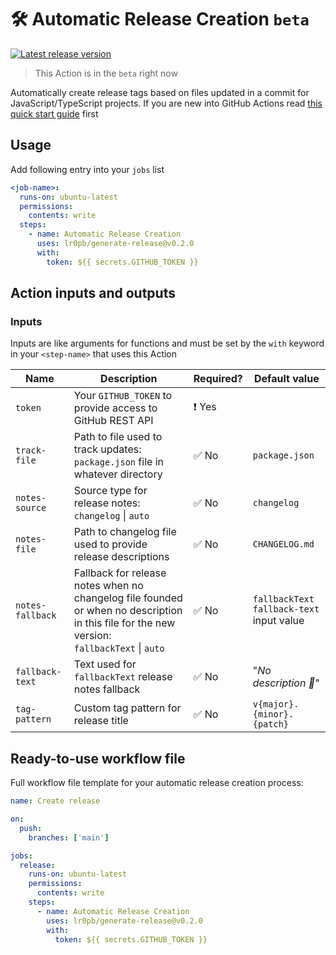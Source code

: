 # 🛠️ Automatic Release Creation `beta`
[![Latest release version](https://img.shields.io/github/v/release/lr0pb/generate-release?color=g&label=Version&logo=github)](https://github.com/lr0pb/generate-release/releases)

> This Action is in the `beta` right now

Automatically create release tags based on files updated in a commit for JavaScript/TypeScript projects.
If you are new into GitHub Actions read [this quick start guide](https://docs.github.com/en/actions/quickstart) first

## Usage

Add following entry into your `jobs` list
```yaml
<job-name>:
  runs-on: ubuntu-latest
  permissions:
    contents: write
  steps:
    - name: Automatic Release Creation
      uses: lr0pb/generate-release@v0.2.0
      with:
        token: ${{ secrets.GITHUB_TOKEN }}
```

## Action inputs and outputs
### Inputs
Inputs are like arguments for functions and must be set by the `with` keyword in your `<step-name>` that uses this Action

| Name | Description | Required? | Default value |
| --- | --- | --- | --- |
| `token` | Your `GITHUB_TOKEN` to provide access to GitHub REST API | ❗ Yes |
| `track-file` | Path to file used to track updates:<br />`package.json` file in whatever directory | ✅ No | `package.json` |
| `notes-source` | Source type for release notes:<br />`changelog` \| `auto` | ✅ No | `changelog` |
| `notes-file` | Path to changelog file used to provide release descriptions | ✅ No | `CHANGELOG.md` |
| `notes-fallback` | Fallback for release notes when no changelog file founded or when no description in this file for the new version:<br />`fallbackText` \| `auto` | ✅ No | `fallbackText`<br />`fallback-text` input value |
| `fallback-text` | Text used for `fallbackText` release notes fallback | ✅ No | "*No description 💭*" |
| `tag-pattern` | Custom tag pattern for release title | ✅ No | `v{major}.{minor}.{patch}` |

## Ready-to-use workflow file
Full workflow file template for your automatic release creation process:
```yaml
name: Create release

on:
  push:
    branches: ['main']

jobs:
  release:
    runs-on: ubuntu-latest
    permissions:
      contents: write
    steps:
      - name: Automatic Release Creation
        uses: lr0pb/generate-release@v0.2.0
        with:
          token: ${{ secrets.GITHUB_TOKEN }}
```
